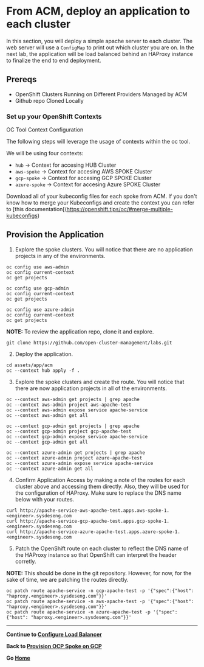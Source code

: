# From ACM, deploy an application to each cluster

In this section, you will deploy a simple apache server to each cluster. The web server will use a `ConfigMap` to print out which cluster you are on. In the next lab, the application will be load balanced behind an HAProxy instance to finalize the end to end deployment.

## Prereqs
* OpenShift Clusters Running on Different Providers Managed by ACM
* Github repo Cloned Locally

### Set up your OpenShift Contexts

OC Tool Context Configuration

The following steps will leverage the usage of contexts within the oc tool.

We will be using four contexts:

* `hub` -> Context for accesing HUB Cluster
* `aws-spoke` -> Context for accesing AWS SPOKE Cluster
* `gcp-spoke` -> Context for accesing GCP SPOKE Cluster
* `azure-spoke` -> Context for accesing Azure SPOKE Cluster

Download all of your kubeconfig files for each spoke from ACM. If you don't know how to merge your Kubeconfigs and create the context you can refer to [this documentation[(https://openshift.tips/oc/#merge-multiple-kubeconfigs)

## Provision the Application

1. Explore the spoke clusters. You will notice that there are no application projects in any of the environments.

``` 
oc config use aws-admin
oc config current-context
oc get projects

oc config use gcp-admin
oc config current-context
oc get projects

oc config use azure-admin
oc config current-context
oc get projects
``` 

**NOTE:** To review the application repo, clone it and explore.

```
git clone https://github.com/open-cluster-management/labs.git
```

2. Deploy the application.

```
cd assets/app/acm
oc --context hub apply -f .
```

3. Explore the spoke clusters and create the route. You will notice that there are now application projects in all of the environments.

``` 
oc --context aws-admin get projects | grep apache
oc --context aws-admin project aws-apache-test
oc --context aws-admin expose service apache-service
oc --context aws-admin get all

oc --context gcp-admin get projects | grep apache
oc --context gcp-admin project gcp-apache-test
oc --context gcp-admin expose service apache-service
oc --context gcp-admin get all

oc --context azure-admin get projects | grep apache
oc --context azure-admin project azure-apache-test
oc --context azure-admin expose service apache-service
oc --context azure-admin get all
``` 


4. Confirm Application Access by making a note of the routes for each cluster above and accessing them directly. Also, they will be used for the configuration of HAProxy. Make sure to replace the DNS name below with your routes.

```
curl http://apache-service-aws-apache-test.apps.aws-spoke-1.<engineer>.sysdeseng.com
curl http://apache-service-gcp-apache-test.apps.gcp-spoke-1.<engineer>.sysdeseng.com
curl http://apache-service-azure-apache-test.apps.azure-spoke-1.<engineer>.sysdeseng.com
```

5. Patch the OpenShift route on each cluster to reflect the DNS name of the HAProxy instance so that OpenShift can interpret the header corretly.

**NOTE:** This should be done in the git repository. However, for now, for the sake of time, we are patching the routes directly.

```
oc patch route apache-service -n gcp-apache-test -p '{"spec":{"host": "haproxy.<engineer>.sysdeseng.com"}}'
oc patch route apache-service -n aws-apache-test -p '{"spec":{"host": "haproxy.<engineer>.sysdeseng.com"}}'
oc patch route apache-service -n azure-apache-test -p '{"spec":{"host": "haproxy.<engineer>.sysdeseng.com"}}'
```

---

**Continue to [Configure Load Balancer](./7.md)**

**Back to [Provision OCP Spoke on GCP](./5.md)**

**Go [Home](../README.md)**
